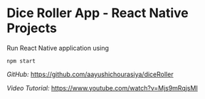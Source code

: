 # Dice Roller App - React Native Projects

Run React Native application using

```
npm start
```

*GitHub:*
https://github.com/aayushichourasiya/diceRoller

*Video Tutorial:*
https://www.youtube.com/watch?v=Mjs9mRqjsMI
